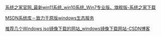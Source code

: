 [系统之家官网_最新win11系统_win10系统_Win7专业版、旗舰版-系统之家下载](https://www.xitongzhijia.com.cn/)

[MSDN系统库－致力于原版windows生态服务](https://www.xitongku.com/index.html)


[推荐几个Windows iso镜像下载的网站_windows镜像下载网站-CSDN博客](https://blog.csdn.net/B11050729/article/details/131893717)